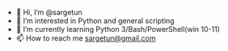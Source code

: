 - 👋 Hi, I’m @sargetun
- 👀 I’m interested in Python and general scripting
- 🌱 I’m currently learning Python 3/Bash/PowerShell(win 10-11)
- 📫 How to reach me sargetun@gmail.com

<!---
sargetun/sargetun is a ✨ special ✨ repository because its `README.md` (this file) appears on your GitHub profile.
You can click the Preview link to take a look at your changes.
--->
